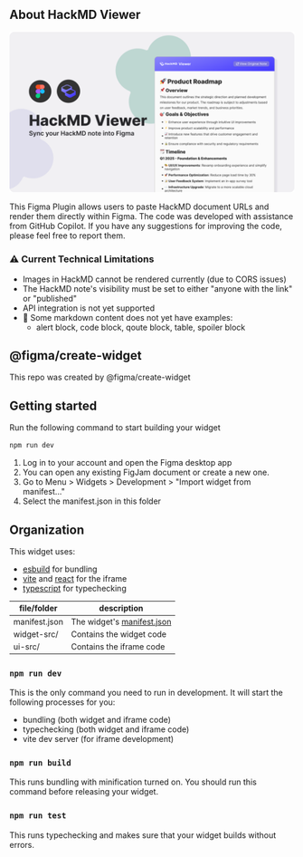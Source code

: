 
## About HackMD Viewer

![Cover](/assets/HackMD_Viewer_cover.png)


This Figma Plugin allows users to paste HackMD document URLs and render them directly within Figma. 
The code was developed with assistance from GitHub Copilot. 
If you have any suggestions for improving the code, please feel free to report them.

### ⚠️ Current Technical Limitations

- Images in HackMD cannot be rendered currently (due to CORS issues)
- The HackMD note's visibility must be set to either "anyone with the link" or "published"
- API integration is not yet supported
- 🚧 Some markdown content does not yet have examples:
  - alert block, code block, qoute block, table, spoiler block


## @figma/create-widget

This repo was created by @figma/create-widget

## Getting started

Run the following command to start building your widget

```bash
npm run dev
```

1. Log in to your account and open the Figma desktop app
2. You can open any existing FigJam document or create a new one.
3. Go to Menu > Widgets > Development > "Import widget from manifest..."
4. Select the manifest.json in this folder

## Organization

This widget uses:

- [esbuild](https://esbuild.github.io/) for bundling
- [vite](https://vitejs.dev/) and [react](https://reactjs.org/) for the iframe
- [typescript](https://www.typescriptlang.org/) for typechecking

| file/folder   | description                                                                      |
| ------------- | -------------------------------------------------------------------------------- |
| manifest.json | The widget's [manifest.json](https://www.figma.com/widget-docs/widget-manifest/) |
| widget-src/   | Contains the widget code                                                         |
| ui-src/       | Contains the iframe code                                                         |

### `npm run dev`

This is the only command you need to run in development. It will start the following processes for you:

- bundling (both widget and iframe code)
- typechecking (both widget and iframe code)
- vite dev server (for iframe development)

### `npm run build`

This runs bundling with minification turned on. You should run this command before releasing your widget.

### `npm run test`

This runs typechecking and makes sure that your widget builds without errors.
